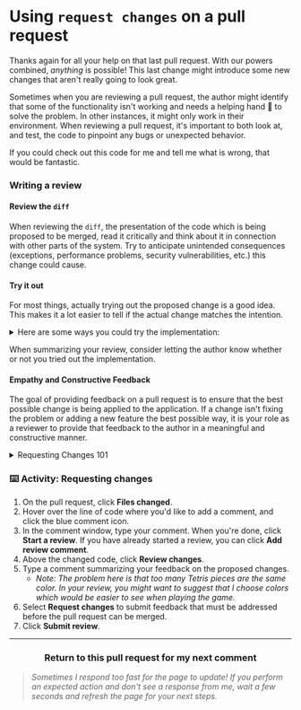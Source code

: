 # Using `request changes` on a pull request

Thanks again for all your help on that last pull request. With our powers combined, _anything_ is possible! This last change might introduce some new changes that aren't really going to look great.

Sometimes when you are reviewing a pull request, the author might identify that some of the functionality isn't working and needs a helping hand :wave: to solve the problem. In other instances, it might only work in their environment. When reviewing a pull request, it's important to both look at, and test, the code to pinpoint any bugs or unexpected behavior.

If you could check out this code for me and tell me what is wrong, that would be fantastic.

### Writing a review

#### Review the `diff`

When reviewing the `diff`, the presentation of the code which is being proposed to be merged, read it critically and think about it in connection with other parts of the system. Try to anticipate unintended consequences (exceptions, performance problems, security vulnerabilities, etc.) this change could cause.

#### Try it out

For most things, actually trying out the proposed change is a good idea. This makes it a lot easier to tell if the actual change matches the intention.

<details><summary>
Here are some ways you could try the implementation:</summary>

- Clone the repository, checkout to the branch, and run the application in your local development environment
- Deploy the pull request to a review-lab or staging environment (as appropriate)
</details>

When summarizing your review, consider letting the author know whether or not you tried out the implementation.

#### Empathy and Constructive Feedback

The goal of providing feedback on a pull request is to ensure that the best possible change is being applied to the application. If a change isn't fixing the problem or adding a new feature the best possible way, it is your role as a reviewer to provide that feedback to the author in a meaningful and constructive manner. 

<details><summary>Requesting Changes 101</summary>
    - Before you submit your review, your line comments are pending and only visible to you. You can edit pending comments anytime before you submit your review. To cancel a pending review, including all of its pending comments, scroll down to the end of the timeline on the Conversation tab, then click **Cancel review**._
</details>

### :keyboard: Activity: Requesting changes

1. On the pull request, click **Files changed**.
1. Hover over the line of code where you'd like to add a comment, and click the blue comment icon.
1. In the comment window, type your comment. When you're done, click **Start a review**. If you have already started a review, you can click **Add review comment**.
1. Above the changed code, click **Review changes**.
1. Type a comment summarizing your feedback on the proposed changes.
    - _Note: The problem here is that too many Tetris pieces are the same color. In your review, you might want to suggest that I choose colors which would be easier to see when playing the game._
1. Select **Request changes** to submit feedback that must be addressed before the pull request can be merged.
1. Click **Submit review**.

<hr>
<h3 align="center">Return to this pull request for my next comment</h3>

> _Sometimes I respond too fast for the page to update! If you perform an expected action and don't see a response from me, wait a few seconds and refresh the page for your next steps._
